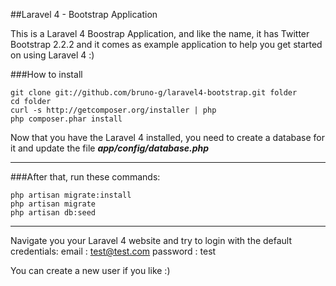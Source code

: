 ##Laravel 4 - Bootstrap Application

This is a Laravel 4 Boostrap Application, and like the name, it has Twitter Bootstrap 2.2.2 and it comes as example application to help you get started on using Laravel 4 :)

###How to install

	git clone git://github.com/bruno-g/laravel4-bootstrap.git folder
	cd folder
	curl -s http://getcomposer.org/installer | php
	php composer.phar install

Now that you have the Laravel 4 installed, you need to create a database for it and update the file ***app/config/database.php***

-----

###After that, run these commands:

	php artisan migrate:install
	php artisan migrate
	php artisan db:seed

-----

Navigate you your Laravel 4 website and try to login with the default credentials:
	email : test@test.com
	password : test

You can create a new user if you like :)
